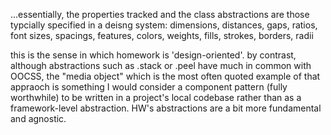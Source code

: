 ...essentially, the properties tracked and the class abstractions are those typcially specified in a deisng system: dimensions, distances, gaps, ratios, font sizes, spacings, features, colors, weights, fills, strokes, borders, radii

this is the sense in which homework is 'design-oriented'. by contrast, although abstractions such as .stack or .peel have much in common with OOCSS, the "media object" which is the most often quoted example of that appraoch is something I would consider a component pattern (fully worthwhile) to be written in a project's local codebase rather than as a framework-level abstraction. HW's abstractions are a bit more fundamental and agnostic.
